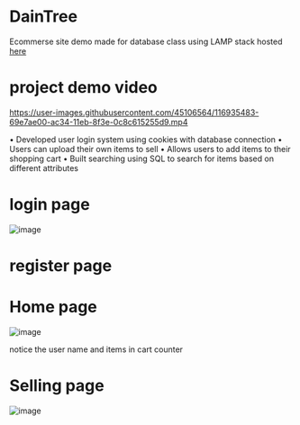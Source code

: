 # DainTree
Ecommerse site demo made for database class using LAMP stack hosted <a href = "https://php.davidkozdra.com/Login/login.php" >here</a> 

# project demo video

https://user-images.githubusercontent.com/45106564/116935483-69e7ae00-ac34-11eb-8f3e-0c8c615255d9.mp4

•	Developed user login system using cookies with database connection
•	Users can upload their own items to sell
•	Allows users to add items to their shopping cart
•	Built searching using SQL to search for items based on different attributes

# login page 
![image](https://user-images.githubusercontent.com/45106564/116935315-30af3e00-ac34-11eb-91ca-dd11f4c997f0.png)


# register page 


# Home page 
![image](https://user-images.githubusercontent.com/45106564/116935396-4cb2df80-ac34-11eb-9514-da57cdf24a0d.png)

notice the user name and items in cart counter 

# Selling page 
![image](https://user-images.githubusercontent.com/45106564/116935533-779d3380-ac34-11eb-9456-2ae7c6cff3f2.png)
